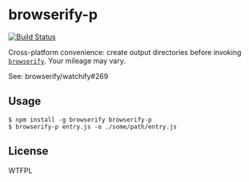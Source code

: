 # browserify-p

[![Build Status](https://travis-ci.org/rjz/browserify-p.svg?branch=master)](https://travis-ci.org/rjz/browserify-p)

Cross-platform convenience: create output directories before invoking
[`browserify`](https://github.com/browserify/browserify). Your mileage may vary.

See: browserify/watchify#269

## Usage

```ShellSession
$ npm install -g browserify browserify-p
$ browserify-p entry.js -o ./some/path/entry.js
```

## License

WTFPL
